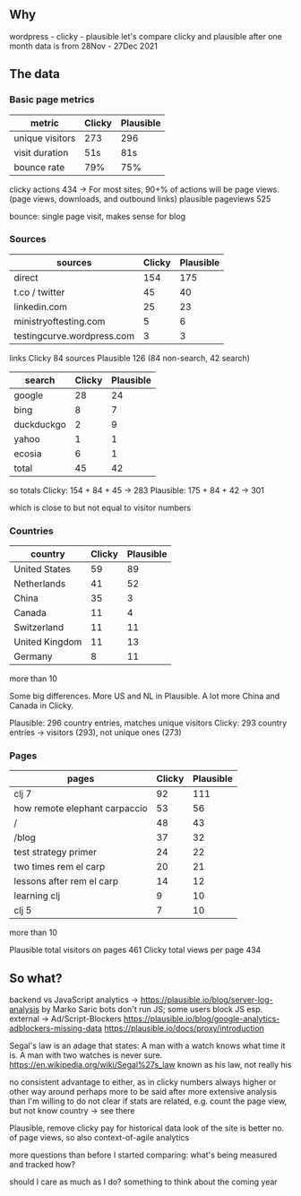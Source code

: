 <!--
.. title: Site analytics: if you have two clocks...
.. slug: site-analytics-if-you-have-two-clocks
.. date: 2021-12-28 11:08:16 UTC+01:00
.. tags: blogging, site
.. category: meta
.. link: 
.. description:
.. type: text
-->

## Why

wordpress - clicky - plausible
let's compare clicky and plausible after one month
data is from 28Nov - 27Dec 2021


<!-- TEASER_END -->

## The data



### Basic page metrics

<table class="table table-bordered table-sm" style="max-width:500px">
  <thead class="thead-light">
    <tr>
      <th scope="col">metric</th>
      <th scope="col" class="text-right">Clicky</th>
      <th scope="col" class="text-right">Plausible</th>
    </tr>
  </thead>
  <tbody>
    <tr>
  		<td>unique visitors</td>
  		<td class="text-right">273</td>
  		<td class="text-right">296</td>
    </tr>
    <tr>
  		<td>visit duration</td>
  		<td class="text-right">51s</td>
  		<td class="text-right">81s</td>
    </tr>
    <tr>
  		<td>bounce rate</td>
  		<td class="text-right">79%</td>
  		<td class="text-right">75%</td>
    </tr>
  </tbody>
</table>



clicky actions 434 -> For most sites, 90+% of actions will be page views. (page views, downloads, and outbound links)
plausible pageviews 525

bounce: single page visit, makes sense for blog



### Sources

<table class="table table-bordered table-sm" style="max-width:500px">
  <thead class="thead-light">
    <tr>
      <th scope="col">sources</th>
      <th scope="col" class="text-right">Clicky</th>
      <th scope="col" class="text-right">Plausible</th>
    </tr>
  </thead>
  <tbody>
    <tr>
  		<td>direct</td>
  		<td class="text-right">154</td>
  		<td class="text-right">175</td>
    </tr>
    <tr>
  		<td>t.co / twitter</td>
  		<td class="text-right">45</td>
  		<td class="text-right">40</td>
    </tr>
    <tr>
  		<td>linkedin.com</td>
  		<td class="text-right">25</td>
  		<td class="text-right">23</td>
    </tr>
    <tr>
  		<td>ministryoftesting.com</td>
  		<td class="text-right">5</td>
  		<td class="text-right">6</td>
    </tr>
    <tr>
  		<td>testingcurve.wordpress.com</td>
  		<td class="text-right">3</td>
  		<td class="text-right">3</td>
    </tr>
  </tbody>
</table>


links Clicky 84
sources Plausible 126 (84 non-search, 42 search)



<table class="table table-bordered table-sm" style="max-width:500px">
  <thead class="thead-light">
    <tr>
      <th scope="col">search</th>
      <th scope="col" class="text-right">Clicky</th>
      <th scope="col" class="text-right">Plausible</th>
    </tr>
  </thead>
  <tbody>
    <tr>
  		<td>google</td>
  		<td class="text-right">28</td>
  		<td class="text-right">24</td>
    </tr>
    <tr>
  		<td>bing</td>
  		<td class="text-right">8</td>
  		<td class="text-right">7</td>
    </tr>
    <tr>
  		<td>duckduckgo</td>
  		<td class="text-right">2</td>
  		<td class="text-right">9</td>
    </tr>
    <tr>
  		<td>yahoo</td>
  		<td class="text-right">1</td>
  		<td class="text-right">1</td>
    </tr>
    <tr>
  		<td>ecosia</td>
  		<td class="text-right">6</td>
  		<td class="text-right">1</td>
    </tr>
    <tr>
  		<td>total</td>
  		<td class="text-right">45</td>
  		<td class="text-right">42</td>
    </tr>
  </tbody>
</table>


so totals
Clicky: 154 + 84 + 45 -> 283
Plausible: 175 + 84 + 42 -> 301

which is close to but not equal to visitor numbers


### Countries

<table class="table table-bordered table-sm" style="max-width:500px">
  <thead class="thead-light">
    <tr>
      <th scope="col">country</th>
      <th scope="col" class="text-right">Clicky</th>
      <th scope="col" class="text-right">Plausible</th>
    </tr>
  </thead>
  <tbody>
    <tr>
  		<td>United States</td>
  		<td class="text-right">59</td>
  		<td class="text-right">89</td>
    </tr>
    <tr>
  		<td>Netherlands</td>
  		<td class="text-right">41</td>
  		<td class="text-right">52</td>
    </tr>
    <tr>
  		<td>China</td>
  		<td class="text-right">35</td>
  		<td class="text-right">3</td>
    </tr>
    <tr>
  		<td>Canada</td>
  		<td class="text-right">11</td>
  		<td class="text-right">4</td>
    </tr>
    <tr>
  		<td>Switzerland</td>
  		<td class="text-right">11</td>
  		<td class="text-right">11</td>
    </tr>
    <tr>
  		<td>United Kingdom</td>
  		<td class="text-right">11</td>
  		<td class="text-right">13</td>
    </tr>
    <tr>
  		<td>Germany</td>
  		<td class="text-right">8</td>
  		<td class="text-right">11</td>
    </tr>
  </tbody>
</table>


more than 10


Some big differences. More US and NL in Plausible. A lot more China and Canada in Clicky.

Plausible: 296 country entries, matches unique visitors
Clicky: 293 country entries -> visitors (293), not unique ones (273)


### Pages


<table class="table table-bordered table-sm" style="max-width:500px">
  <thead class="thead-light">
    <tr>
      <th scope="col">pages</th>
      <th scope="col" class="text-right">Clicky</th>
      <th scope="col" class="text-right">Plausible</th>
    </tr>
  </thead>
  <tbody>
    <tr>
  		<td>clj 7</td>
  		<td class="text-right">92</td>
  		<td class="text-right">111</td>
    </tr>
    <tr>
  		<td>how remote elephant carpaccio</td>
  		<td class="text-right">53</td>
  		<td class="text-right">56</td>
    </tr>
    <tr>
  		<td>/</td>
  		<td class="text-right">48</td>
  		<td class="text-right">43</td>
    </tr>
    <tr>
  		<td>/blog</td>
  		<td class="text-right">37</td>
  		<td class="text-right">32</td>
    </tr>
    <tr>
  		<td>test strategy primer</td>
  		<td class="text-right">24</td>
  		<td class="text-right">22</td>
    </tr>
    <tr>
  		<td>two times rem el carp</td>
  		<td class="text-right">20</td>
  		<td class="text-right">21</td>
    </tr>
    <tr>
  		<td>lessons after rem el carp</td>
  		<td class="text-right">14</td>
  		<td class="text-right">12</td>
    </tr>
    <tr>
  		<td>learning clj</td>
  		<td class="text-right">9</td>
  		<td class="text-right">10</td>
    </tr>
    <tr>
  		<td>clj 5</td>
  		<td class="text-right">7</td>
  		<td class="text-right">10</td>
    </tr>
  </tbody>
</table>

more than 10



Plausible total visitors on pages 461
Clicky total views per page 434


## So what?
backend vs JavaScript analytics -> https://plausible.io/blog/server-log-analysis by Marko Saric
	bots don't run JS; some users block JS esp. external -> Ad/Script-Blockers
	https://plausible.io/blog/google-analytics-adblockers-missing-data
	https://plausible.io/docs/proxy/introduction


Segal's law is an adage that states:
A man with a watch knows what time it is. A man with two watches is never sure.
https://en.wikipedia.org/wiki/Segal%27s_law
known as his law, not really his


no consistent advantage to either, as in clicky numbers always higher or other way around
perhaps more to be said after more extensive analysis than I'm willing to do
not clear if stats are related, e.g. count the page view, but not know country -> see there

Plausible, remove clicky
pay for historical data
look of the site is better
no. of page views, so also context-of-agile analytics

more questions than before I started comparing: what's being measured and tracked how?

should I care as much as I do? something to think about the coming year
